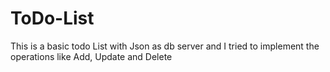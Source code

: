 # ToDo-List
This is a basic todo List with Json as db server and I tried to implement the operations like Add, Update and Delete
